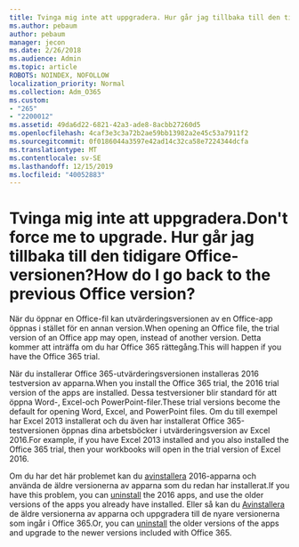 ```yaml
---
title: Tvinga mig inte att uppgradera. Hur går jag tillbaka till den tidigare Office-versionen?
ms.author: pebaum
author: pebaum
manager: jecon
ms.date: 2/26/2018
ms.audience: Admin
ms.topic: article
ROBOTS: NOINDEX, NOFOLLOW
localization_priority: Normal
ms.collection: Adm_O365
ms.custom:
- "265"
- "2200012"
ms.assetid: 49da6d22-6821-42a3-ade8-8acbb27260d5
ms.openlocfilehash: 4caf3e3c3a72b2ae59bb13982a2e45c53a7911f2
ms.sourcegitcommit: 0f0186044a3597e42ad14c32ca58e7224344dcfa
ms.translationtype: MT
ms.contentlocale: sv-SE
ms.lasthandoff: 12/15/2019
ms.locfileid: "40052883"
---
```

# <a name="dont-force-me-to-upgrade-how-do-i-go-back-to-the-previous-office-version"></a><span data-ttu-id="c008c-103">Tvinga mig inte att uppgradera.</span><span class="sxs-lookup"><span data-stu-id="c008c-103">Don't force me to upgrade.</span></span> <span data-ttu-id="c008c-104">Hur går jag tillbaka till den tidigare Office-versionen?</span><span class="sxs-lookup"><span data-stu-id="c008c-104">How do I go back to the previous Office version?</span></span>

<span data-ttu-id="c008c-105">När du öppnar en Office-fil kan utvärderingsversionen av en Office-app öppnas i stället för en annan version.</span><span class="sxs-lookup"><span data-stu-id="c008c-105">When opening an Office file, the trial version of an Office app may open, instead of another version.</span></span> <span data-ttu-id="c008c-106">Detta kommer att inträffa om du har Office 365 rättegång.</span><span class="sxs-lookup"><span data-stu-id="c008c-106">This will happen if you have the Office 365 trial.</span></span>
  
<span data-ttu-id="c008c-107">När du installerar Office 365-utvärderingsversionen installeras 2016 testversion av apparna.</span><span class="sxs-lookup"><span data-stu-id="c008c-107">When you install the Office 365 trial, the 2016 trial version of the apps are installed.</span></span> <span data-ttu-id="c008c-108">Dessa testversioner blir standard för att öppna Word-, Excel-och PowerPoint-filer.</span><span class="sxs-lookup"><span data-stu-id="c008c-108">These trial versions become the default for opening Word, Excel, and PowerPoint files.</span></span> <span data-ttu-id="c008c-109">Om du till exempel har Excel 2013 installerat och du även har installerat Office 365-testversionen öppnas dina arbetsböcker i utvärderingsversion av Excel 2016.</span><span class="sxs-lookup"><span data-stu-id="c008c-109">For example, if you have Excel 2013 installed and you also installed the Office 365 trial, then your workbooks will open in the trial version of Excel 2016.</span></span>
  
<span data-ttu-id="c008c-110">Om du har det här problemet kan du [avinstallera](https://support.office.com/article/9dd49b83-264a-477a-8fcc-2fdf5dbf61d8.aspx) 2016-apparna och använda de äldre versionerna av apparna som du redan har installerat.</span><span class="sxs-lookup"><span data-stu-id="c008c-110">If you have this problem, you can [uninstall](https://support.office.com/article/9dd49b83-264a-477a-8fcc-2fdf5dbf61d8.aspx) the 2016 apps, and use the older versions of the apps you already have installed.</span></span> <span data-ttu-id="c008c-111">Eller så kan du [Avinstallera](https://support.office.com/article/9dd49b83-264a-477a-8fcc-2fdf5dbf61d8.aspx) de äldre versionerna av apparna och uppgradera till de nyare versionerna som ingår i Office 365.</span><span class="sxs-lookup"><span data-stu-id="c008c-111">Or, you can [uninstall](https://support.office.com/article/9dd49b83-264a-477a-8fcc-2fdf5dbf61d8.aspx) the older versions of the apps and upgrade to the newer versions included with Office 365.</span></span>
